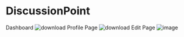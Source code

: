 # DiscussionPoint
 Dashboard
![download](https://user-images.githubusercontent.com/7321301/159145613-5d190c5b-d93c-4a27-a32d-3ddb3b72c1a5.jpg)
Profile Page
![download](https://user-images.githubusercontent.com/7321301/159145627-3f80b428-2fac-4d1b-9f41-3f3dc9c7fe0d.jpg)
Edit Page
![image](https://user-images.githubusercontent.com/7321301/159145647-7f01203b-6e4f-4ebb-8fea-59141408c91d.png)
